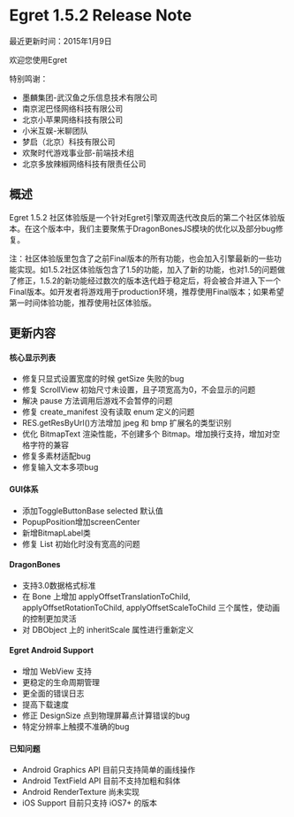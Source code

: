 Egret 1.5.2 Release Note
===============================


最近更新时间：2015年1月9日


欢迎您使用Egret

特别鸣谢：

* 墨麟集团-武汉鱼之乐信息技术有限公司
* 南京泥巴怪网络科技有限公司
* 北京小苹果网络科技有限公司
* 小米互娱-米聊团队
* 梦启（北京）科技有限公司
* 欢聚时代游戏事业部-前端技术组
* 北京多放辣椒网络科技有限责任公司

## 概述

Egret 1.5.2 社区体验版是一个针对Egret引擎双周迭代改良后的第二个社区体验版本。在这个版本中，我们主要聚焦于DragonBonesJS模块的优化以及部分bug修复。

注：社区体验版里包含了之前Final版本的所有功能，也会加入引擎最新的一些功能实现。如1.5.2社区体验版包含了1.5的功能，加入了新的功能，也对1.5的问题做了修正，1.5.2的新功能经过数次的版本迭代趋于稳定后，将会被合并进入下一个Final版本。如开发者将游戏用于production环境，推荐使用Final版本；如果希望第一时间体验功能，推荐使用社区体验版。

## 更新内容


#### 核心显示列表

* 修复只显式设置宽度的时候 getSize 失败的bug
* 修复 ScrollView 初始尺寸未设置，且子项宽高为0，不会显示的问题
* 解决 pause 方法调用后游戏不会暂停的问题
* 修复 create_manifest 没有读取 enum 定义的问题
* RES.getResByUrl()方法增加 jpeg 和 bmp 扩展名的类型识别
* 优化 BitmapText 渲染性能，不创建多个 Bitmap。增加换行支持，增加对空格字符的兼容
* 修复多素材适配bug
* 修复输入文本多项bug



#### GUI体系

* 添加ToggleButtonBase selected 默认值
* PopupPosition增加screenCenter
* 新增BitmapLabel类
* 修复 List 初始化时没有宽高的问题

#### DragonBones

* 支持3.0数据格式标准
* 在 Bone 上增加 applyOffsetTranslationToChild, applyOffsetRotationToChild, applyOffsetScaleToChild 三个属性，使动画的控制更加灵活
* 对 DBObject 上的 inheritScale 属性进行重新定义

#### Egret Android Support

* 增加 WebView 支持
* 更稳定的生命周期管理
* 更全面的错误日志
* 提高下载速度
* 修正 DesignSize 点到物理屏幕点计算错误的bug
* 特定分辨率上触摸不准确的bug



#### 已知问题

* Android Graphics API 目前只支持简单的画线操作
* Android TextField API 目前不支持加粗和斜体
* Android RenderTexture 尚未实现
* iOS Support 目前只支持 iOS7+ 的版本

